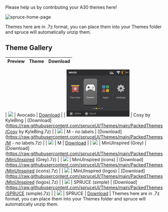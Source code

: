 Please help us by contributing your A30 themes here!

![spruce-home-page](https://github.com/user-attachments/assets/b9f90d8b-0f6f-4d3b-a129-e3d83fbcd41e)


Themes here are in .7z format, you can place them into your Themes folder and spruce will automatically unzip them. 

## Theme Gallery

| Preview | Theme | Download |
|---------|--------|----------|

| <img src="https://raw.githubusercontent.com/spruceUI/Themes/main/Avocado//preview.png" width="200"> | Avocado | [Download](https://raw.githubusercontent.com/spruceUI/Themes/main/PackedThemes/Avocado.7z) |
| <img src="https://raw.githubusercontent.com/spruceUI/Themes/main/Cosy by KyleBing//preview.png" width="200"> | Cosy by KyleBing | [Download](https://raw.githubusercontent.com/spruceUI/Themes/main/PackedThemes/Cosy by KyleBing.7z) |
| <img src="https://raw.githubusercontent.com/spruceUI/Themes/main/M - no labels//preview.png" width="200"> | M - no labels | [Download](https://raw.githubusercontent.com/spruceUI/Themes/main/PackedThemes/M - no labels.7z) |
| <img src="https://raw.githubusercontent.com/spruceUI/Themes/main/M//preview.png" width="200"> | M | [Download](https://raw.githubusercontent.com/spruceUI/Themes/main/PackedThemes/M.7z) |
| <img src="https://raw.githubusercontent.com/spruceUI/Themes/main/MinUInspired (Grey)//preview.png" width="200"> | MinUInspired (Grey) | [Download](https://raw.githubusercontent.com/spruceUI/Themes/main/PackedThemes/MinUInspired (Grey).7z) |
| <img src="https://raw.githubusercontent.com/spruceUI/Themes/main/MinUInspired (icons)//preview.png" width="200"> | MinUInspired (icons) | [Download](https://raw.githubusercontent.com/spruceUI/Themes/main/PackedThemes/MinUInspired (icons).7z) |
| <img src="https://raw.githubusercontent.com/spruceUI/Themes/main/MinUInspired (logos)//preview.png" width="200"> | MinUInspired (logos) | [Download](https://raw.githubusercontent.com/spruceUI/Themes/main/PackedThemes/MinUInspired (logos).7z) |
| <img src="https://raw.githubusercontent.com/spruceUI/Themes/main/SPRUCE (simple)//preview.png" width="200"> | SPRUCE (simple) | [Download](https://raw.githubusercontent.com/spruceUI/Themes/main/PackedThemes/SPRUCE (simple).7z) |
| <img src="https://raw.githubusercontent.com/spruceUI/Themes/main/SPRUCE//preview.png" width="200"> | SPRUCE | [Download](https://raw.githubusercontent.com/spruceUI/Themes/main/PackedThemes/SPRUCE.7z) |
Themes here are in .7z format, you can place them into your Themes folder and spruce will automatically unzip them. 
